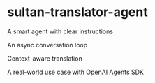 # sultan-translator-agent

A smart agent with clear instructions

An async conversation loop

Context-aware translation

A real-world use case with OpenAI Agents SDK

